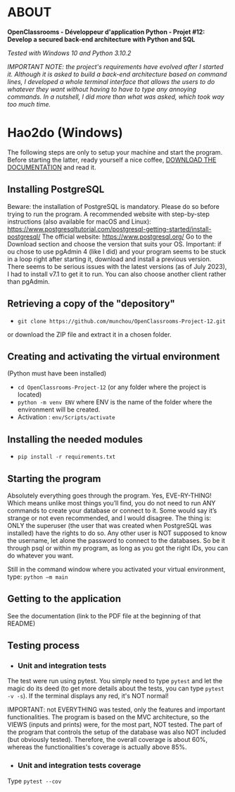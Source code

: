# ABOUT

**OpenClassrooms - Développeur d'application Python - Projet #12: Develop a secured back-end architecture with Python and SQL**

_Tested with Windows 10 and Python 3.10.2_

_IMPORTANT NOTE: the project's requirements have evolved after I started it. Although it is asked to build a back-end architecture based on command lines, I developed a whole terminal interface that allows the users to do whatever they want without having to have to type any annoying commands.
In a nutshell, I did more than what was asked, which took way too much time._

# Hao2do (Windows)

The following steps are only to setup your machine and start the program.
Before starting the latter, ready yourself a nice coffee, [DOWNLOAD THE DOCUMENTATION](documentation/P12%20-%20Documentation.pdf) and read it.


## Installing PostgreSQL
Beware: the installation of PostgreSQL is mandatory. Please do so before trying to run the program.
A recommended website with step-by-step instructions (also available for macOS and Linux):
https://www.postgresqltutorial.com/postgresql-getting-started/install-postgresql/
The official website: https://www.postgresql.org/
Go to the Download section and choose the version that suits your OS.
Important: if ou chose to use pgAdmin 4 (like I did) and your program seems to be stuck in a loop right after starting it, download and install a previous version. There seems to be serious issues with the latest versions (as of July 2023), I had to install v7.1 to get it to run.
You can also choose another client rather than pgAdmin.

## Retrieving a copy of the "depository"

- `git clone https://github.com/munchou/OpenClassrooms-Project-12.git`

or download the ZIP file and extract it in a chosen folder.


## Creating and activating the virtual environment
(Python must have been installed)
- `cd OpenClassrooms-Project-12` (or any folder where the project is located)
- `python -m venv ENV` where ENV is the name of the folder where the environment will be created.
- Activation : `env/Scripts/activate`
    

## Installing the needed modules

- `pip install -r requirements.txt`


## Starting the program
Absolutely everything goes through the program. Yes, EVE-RY-THING! Which means unlike most things you’ll find, you do not need to run ANY commands to create your database or connect to it. Some would say it’s strange or not even recommended, and I would disagree. The thing is: ONLY the superuser (the user that was created when PostgreSQL was installed) have the rights to do so. Any other user is NOT supposed to know the username, let alone the password to connect to the databases. So be it through psql or within my program, as long as you got the right IDs, you can do whatever you want.

Still in the command window where you activated your virtual environment, type:
`python –m main`


## Getting to the application
See the documentation (link to the PDF file at the beginning of that README)


## Testing process
- ### Unit and integration tests
The test were run using pytest.
You simply need to type `pytest` and let the magic do its deed (to get more details about the tests, you can type `pytest -v -s`).
If the terminal displays any red, it's NOT normal!

IMPORTANT: not EVERYTHING was tested, only the features and important functionalities. The program is based on the MVC architecture, so the VIEWS (inputs and prints) were, for the most part, NOT tested.
The part of the program that controls the setup of the database was also NOT included (but obviously tested).
Therefore, the overall coverage is about 60%, whereas the functionalities's coverage is actually above 85%.


- ### Unit and integration tests coverage
Type `pytest --cov`